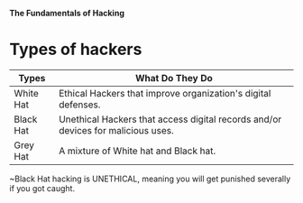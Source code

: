 **The Fundamentals of Hacking**

# Types of hackers 

|Types|What Do They Do|
|---------|---------|
|White Hat| Ethical Hackers that improve organization's digital defenses.|
|Black Hat| Unethical Hackers that access digital records and/or devices for malicious uses.|
|Grey Hat| A mixture of White hat and Black hat.|

~Black Hat hacking is UNETHICAL, meaning you will get punished severally if you got caught.

